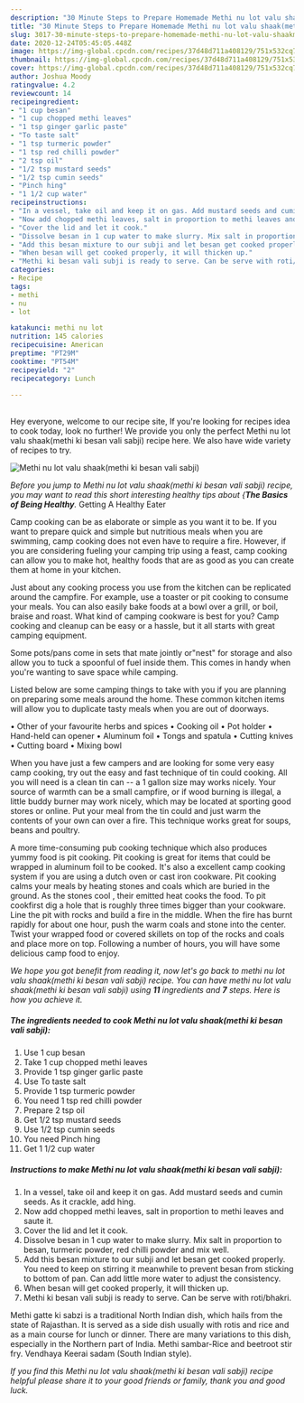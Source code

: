 ```yaml
---
description: "30 Minute Steps to Prepare Homemade Methi nu lot valu shaak(methi ki besan vali sabji)"
title: "30 Minute Steps to Prepare Homemade Methi nu lot valu shaak(methi ki besan vali sabji)"
slug: 3017-30-minute-steps-to-prepare-homemade-methi-nu-lot-valu-shaakmethi-ki-besan-vali-sabji
date: 2020-12-24T05:45:05.448Z
image: https://img-global.cpcdn.com/recipes/37d48d711a408129/751x532cq70/methi-nu-lot-valu-shaakmethi-ki-besan-vali-sabji-recipe-main-photo.jpg
thumbnail: https://img-global.cpcdn.com/recipes/37d48d711a408129/751x532cq70/methi-nu-lot-valu-shaakmethi-ki-besan-vali-sabji-recipe-main-photo.jpg
cover: https://img-global.cpcdn.com/recipes/37d48d711a408129/751x532cq70/methi-nu-lot-valu-shaakmethi-ki-besan-vali-sabji-recipe-main-photo.jpg
author: Joshua Moody
ratingvalue: 4.2
reviewcount: 14
recipeingredient:
- "1 cup besan"
- "1 cup chopped methi leaves"
- "1 tsp ginger garlic paste"
- "To taste salt"
- "1 tsp turmeric powder"
- "1 tsp red chilli powder"
- "2 tsp oil"
- "1/2 tsp mustard seeds"
- "1/2 tsp cumin seeds"
- "Pinch hing"
- "1 1/2 cup water"
recipeinstructions:
- "In a vessel, take oil and keep it on gas. Add mustard seeds and cumin seeds. As it crackle, add hing."
- "Now add chopped methi leaves, salt in proportion to methi leaves and saute it."
- "Cover the lid and let it cook."
- "Dissolve besan in 1 cup water to make slurry. Mix salt in proportion to besan, turmeric powder, red chilli powder and mix well."
- "Add this besan mixture to our subji and let besan get cooked properly. You need to keep on stirring it meanwhile to prevent besan from sticking to bottom of pan. Can add little more water to adjust the consistency."
- "When besan will get cooked properly, it will thicken up."
- "Methi ki besan vali subji is ready to serve. Can be serve with roti/bhakri."
categories:
- Recipe
tags:
- methi
- nu
- lot

katakunci: methi nu lot 
nutrition: 145 calories
recipecuisine: American
preptime: "PT29M"
cooktime: "PT54M"
recipeyield: "2"
recipecategory: Lunch

---
```

<br>
Hey everyone, welcome to our recipe site, If you're looking for recipes idea to cook today, look no further! We provide you only the perfect Methi nu lot valu shaak(methi ki besan vali sabji) recipe here. We also have wide variety of recipes to try.
<br>


![Methi nu lot valu shaak(methi ki besan vali sabji)](https://img-global.cpcdn.com/recipes/37d48d711a408129/751x532cq70/methi-nu-lot-valu-shaakmethi-ki-besan-vali-sabji-recipe-main-photo.jpg)

<i>Before you jump to Methi nu lot valu shaak(methi ki besan vali sabji) recipe, you may want to read this short interesting healthy tips about {<strong>The Basics of Being Healthy</strong>.</i>
Getting A Healthy Eater

    
Camp cooking can be as elaborate or simple as you want it to be. If you want to prepare quick and simple but nutritious meals when you are swimming, camp cooking does not even have to require a fire. However, if you are considering fueling your camping trip using a feast, camp cooking can allow you to make hot, healthy foods that are as good as you can create them at home in your kitchen.

 Just about any cooking process you use from the kitchen can be replicated around the campfire. For example, use a toaster or pit cooking to consume your meals. You can also easily bake foods at a bowl over a grill, or boil, braise and roast. What kind of camping cookware is best for you? Camp cooking and cleanup can be easy or a hassle, but it all starts with great camping equipment.

Some pots/pans come in sets that mate jointly or"nest" for storage and also allow you to tuck a spoonful of fuel inside them. This comes in handy when you're wanting to save space while camping.

Listed below are some camping things to take with you if you are planning on preparing some meals around the home. These common kitchen items will allow you to duplicate tasty meals when you are out of doorways.


• Other of your favourite herbs and spices
• Cooking oil
• Pot holder
• Hand-held can opener
• Aluminum foil
• Tongs and spatula
• Cutting knives
• Cutting board
• Mixing bowl


When you have just a few campers and are looking for some very easy camp cooking, try out the easy and fast technique of tin could cooking. All you will need is a clean tin can -- a 1 gallon size may works nicely. Your source of warmth can be a small campfire, or if wood burning is illegal, a little buddy burner may work nicely, which may be located at sporting good stores or online. Put your meal from the tin could and just warm the contents of your own can over a fire.  This technique works great for soups, beans and poultry.

A more time-consuming pub cooking technique which also produces yummy food is pit cooking. Pit cooking is great for items that could be wrapped in aluminum foil to be cooked.  It's also a excellent camp cooking system if you are using a dutch oven or cast iron cookware. Pit cooking calms your meals by heating stones and coals which are buried in the ground. As the stones cool , their emitted heat cooks the food. To pit cookfirst dig a hole that is roughly three times bigger than your cookware. Line the pit with rocks and build a fire in the middle. When the fire has burnt rapidly for about one hour, push the warm coals and stone into the center. Twist your wrapped food or covered skillets on top of the rocks and coals and place more on top. Following a number of hours, you will have some delicious camp food to enjoy.


<i>We hope you got benefit from reading it, now let's go back to methi nu lot valu shaak(methi ki besan vali sabji) recipe. You can have methi nu lot valu shaak(methi ki besan vali sabji) using <strong>11</strong> ingredients and <strong>7</strong> steps. Here is how you achieve it.
</i>

##### The ingredients needed to cook Methi nu lot valu shaak(methi ki besan vali sabji):

1. Use 1 cup besan
1. Take 1 cup chopped methi leaves
1. Provide 1 tsp ginger garlic paste
1. Use To taste salt
1. Provide 1 tsp turmeric powder
1. You need 1 tsp red chilli powder
1. Prepare 2 tsp oil
1. Get 1/2 tsp mustard seeds
1. Use 1/2 tsp cumin seeds
1. You need Pinch hing
1. Get 1 1/2 cup water


##### Instructions to make Methi nu lot valu shaak(methi ki besan vali sabji):

1. In a vessel, take oil and keep it on gas. Add mustard seeds and cumin seeds. As it crackle, add hing.
1. Now add chopped methi leaves, salt in proportion to methi leaves and saute it.
1. Cover the lid and let it cook.
1. Dissolve besan in 1 cup water to make slurry. Mix salt in proportion to besan, turmeric powder, red chilli powder and mix well.
1. Add this besan mixture to our subji and let besan get cooked properly. You need to keep on stirring it meanwhile to prevent besan from sticking to bottom of pan. Can add little more water to adjust the consistency.
1. When besan will get cooked properly, it will thicken up.
1. Methi ki besan vali subji is ready to serve. Can be serve with roti/bhakri.


Methi gatte ki sabzi is a traditional North Indian dish, which hails from the state of Rajasthan. It is served as a side dish usually with rotis and rice and as a main course for lunch or dinner. There are many variations to this dish, especially in the Northern part of India. Methi sambar-Rice and beetroot stir fry. Vendhaya Keerai sadam (South Indian style). 

<i>If you find this Methi nu lot valu shaak(methi ki besan vali sabji) recipe helpful please share it to your good friends or family, thank you and good luck.</i>
